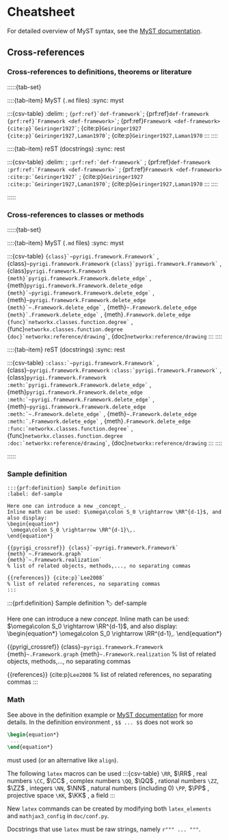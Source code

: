 # Cheatsheet

For detailed overview of MyST syntax, see the [MyST documentation](https://myst-parser.readthedocs.io/en/latest/syntax/typography.html).

## Cross-references

### Cross-references to definitions, theorems or literature

:::::{tab-set}

::::{tab-item} MyST (`.md` files)
:sync: myst

:::{csv-table}
:delim: ;
`` {prf:ref}`def-framework` ``; {prf:ref}`def-framework`
`` {prf:ref}`Framework <def-framework>` ``; {prf:ref}`Framework <def-framework>`
`` {cite:p}`Geiringer1927` ``; {cite:p}`Geiringer1927` 
`` {cite:p}`Geiringer1927,Laman1970` ``; {cite:p}`Geiringer1927,Laman1970` 
:::
::::

::::{tab-item} reST  (docstrings)
:sync: rest

:::{csv-table}
:delim: ;
`` :prf:ref:`def-framework` `` ; {prf:ref}`def-framework`
`` :prf:ref:`Framework <def-framework>` `` ; {prf:ref}`Framework <def-framework>`
`` :cite:p:`Geiringer1927` `` ; {cite:p}`Geiringer1927`
`` :cite:p:`Geiringer1927,Laman1970` ``; {cite:p}`Geiringer1927,Laman1970` 
:::
::::

:::::



### Cross-references to classes or methods


:::::{tab-set}

::::{tab-item} MyST (`.md` files)
:sync: myst

:::{csv-table}
`` {class}`~pyrigi.framework.Framework` `` , {class}`~pyrigi.framework.Framework`
`` {class}`pyrigi.framework.Framework` `` , {class}`pyrigi.framework.Framework`
`` {meth}`pyrigi.framework.Framework.delete_edge` `` , {meth}`pyrigi.framework.Framework.delete_edge`
`` {meth}`~pyrigi.framework.Framework.delete_edge` `` , {meth}`~pyrigi.framework.Framework.delete_edge`
`` {meth}`~.Framework.delete_edge` `` , {meth}`~.Framework.delete_edge`
`` {meth}`.Framework.delete_edge` `` , {meth}`.Framework.delete_edge`
`` {func}`networkx.classes.function.degree` `` , {func}`networkx.classes.function.degree`
`` {doc}`networkx:reference/drawing` ``, {doc}`networkx:reference/drawing`
:::
::::

::::{tab-item} reST  (docstrings)
:sync: rest

:::{csv-table}
`` :class:`~pyrigi.framework.Framework` `` , {class}`~pyrigi.framework.Framework`
`` :class:`pyrigi.framework.Framework` `` , {class}`pyrigi.framework.Framework`
`` :meth:`pyrigi.framework.Framework.delete_edge` `` , {meth}`pyrigi.framework.Framework.delete_edge`
`` :meth:`~pyrigi.framework.Framework.delete_edge` `` , {meth}`~pyrigi.framework.Framework.delete_edge`
`` :meth:`~.Framework.delete_edge` `` , {meth}`~.Framework.delete_edge`
`` :meth:`.Framework.delete_edge` `` , {meth}`.Framework.delete_edge`
`` :func:`networkx.classes.function.degree` `` , {func}`networkx.classes.function.degree`
`` :doc:`networkx:reference/drawing` ``, {doc}`networkx:reference/drawing`
:::
::::

:::::


### Sample definition

````myst
:::{prf:definition} Sample definition
:label: def-sample

Here one can introduce a new _concept_.
Inline math can be used: $\omega\colon S_0 \rightarrow \RR^{d-1}$, and also display:
\begin{equation*}
 \omega\colon S_0 \rightarrow \RR^{d-1}\,.
\end{equation*} 

{{pyrigi_crossref}} {class}`~pyrigi.framework.Framework`
{meth}`~.Framework.graph`
{meth}`~.Framework.realization`
% list of related objects, methods,..., no separating commas

{{references}} {cite:p}`Lee2008`
% list of related references, no separating commas
:::
````

:::{prf:definition} Sample definition
:label: def-sample

Here one can introduce a new _concept_.
Inline math can be used: $\omega\colon S_0 \rightarrow \RR^{d-1}$, and also display:
\begin{equation*}
 \omega\colon S_0 \rightarrow \RR^{d-1}\,.
\end{equation*} 

{{pyrigi_crossref}} {class}`~pyrigi.framework.Framework`
{meth}`~.Framework.graph`
{meth}`~.Framework.realization`
% list of related objects, methods,..., no separating commas

{{references}} {cite:p}`Lee2008`
% list of related references, no separating commas
:::

### Math

See above in the definition example or [MyST documentation](https://myst-parser.readthedocs.io/en/latest/syntax/math.html) for more details.
In the definition environment , `$$ ... $$` does not work so
````latex
\begin{equation*}
 ...
\end{equation*}
````
must used (or an alternative like `align`).

The following `latex` macros can be used
:::{csv-table}
`\RR`, $\RR$ ,   real numbers
`\CC`, $\CC$ ,   complex numbers
`\QQ`, $\QQ$ ,   rational numbers
`\ZZ`, $\ZZ$ ,   integers
`\NN`, $\NN$ ,   natural numbers (including 0)
`\PP`, $\PP$ ,   projective space
`\KK`, $\KK$ ,   a field
:::

New `latex` commands can be created by modifying both `latex_elements` and `mathjax3_config` in `doc/conf.py`.

Docstrings that use `latex` must be raw strings, namely `r""" ... """`.
